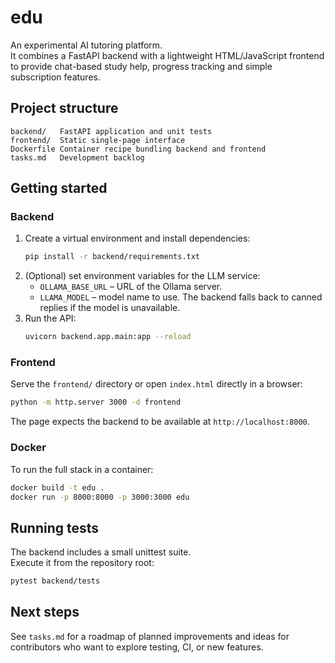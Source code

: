 # edu

An experimental AI tutoring platform.  
It combines a FastAPI backend with a lightweight
HTML/JavaScript frontend to provide chat-based study help,
progress tracking and simple subscription features.

## Project structure

```
backend/   FastAPI application and unit tests
frontend/  Static single-page interface
Dockerfile Container recipe bundling backend and frontend
tasks.md   Development backlog
```

## Getting started

### Backend
1. Create a virtual environment and install dependencies:
   ```bash
   pip install -r backend/requirements.txt
   ```
2. (Optional) set environment variables for the LLM service:
   - `OLLAMA_BASE_URL` – URL of the Ollama server.
   - `LLAMA_MODEL` – model name to use.
   The backend falls back to canned replies if the model is unavailable.
3. Run the API:
   ```bash
   uvicorn backend.app.main:app --reload
   ```

### Frontend
Serve the `frontend/` directory or open `index.html` directly in a browser:

```bash
python -m http.server 3000 -d frontend
```
The page expects the backend to be available at `http://localhost:8000`.

### Docker
To run the full stack in a container:
```bash
docker build -t edu .
docker run -p 8000:8000 -p 3000:3000 edu
```

## Running tests

The backend includes a small unittest suite.  
Execute it from the repository root:

```bash
pytest backend/tests
```

## Next steps

See `tasks.md` for a roadmap of planned improvements and ideas for
contributors who want to explore testing, CI, or new features.

